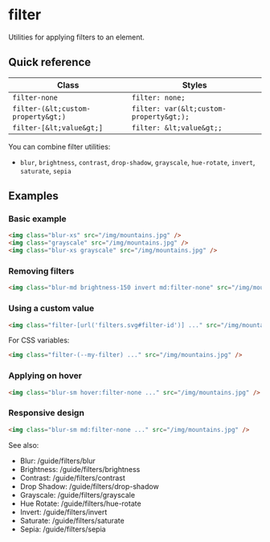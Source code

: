# filter

Utilities for applying filters to an element.


## Quick reference

| Class | Styles |
|---|---|
| `filter-none` | `filter: none;` |
| `filter-(&lt;custom-property&gt;)` | `filter: var(&lt;custom-property&gt;);` |
| `filter-[&lt;value&gt;]` | `filter: &lt;value&gt;;` |

You can combine filter utilities:
- `blur`, `brightness`, `contrast`, `drop-shadow`, `grayscale`, `hue-rotate`, `invert`, `saturate`, `sepia`

## Examples

### Basic example

```html
<img class="blur-xs" src="/img/mountains.jpg" />
<img class="grayscale" src="/img/mountains.jpg" />
<img class="blur-xs grayscale" src="/img/mountains.jpg" />
```

### Removing filters

```html
<img class="blur-md brightness-150 invert md:filter-none" src="/img/mountains.jpg" />
```

### Using a custom value

```html
<img class="filter-[url('filters.svg#filter-id')] ..." src="/img/mountains.jpg" />
```

For CSS variables:

```html
<img class="filter-(--my-filter) ..." src="/img/mountains.jpg" />
```

### Applying on hover

```html
<img class="blur-sm hover:filter-none ..." src="/img/mountains.jpg" />
```

### Responsive design

```html
<img class="blur-sm md:filter-none ..." src="/img/mountains.jpg" />
```

See also:
- Blur: /guide/filters/blur
- Brightness: /guide/filters/brightness
- Contrast: /guide/filters/contrast
- Drop Shadow: /guide/filters/drop-shadow
- Grayscale: /guide/filters/grayscale
- Hue Rotate: /guide/filters/hue-rotate
- Invert: /guide/filters/invert
- Saturate: /guide/filters/saturate
- Sepia: /guide/filters/sepia
